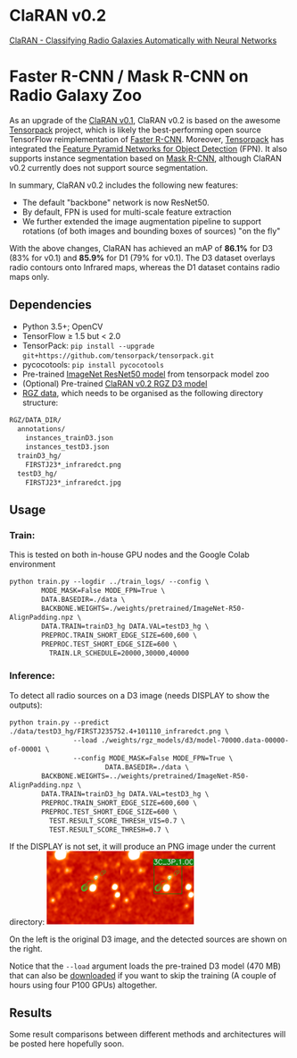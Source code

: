 # ClaRAN v0.2
[ClaRAN - Classifying Radio Galaxies Automatically with Neural Networks](https://academic.oup.com/mnras/article/482/1/1211/5142869)

# Faster R-CNN / Mask R-CNN on Radio Galaxy Zoo
As an upgrade of the [ClaRAN v0.1](https://github.com/chenwuperth/rgz_rcnn), ClaRAN v0.2 is based on the awesome [Tensorpack](https://github.com/tensorpack/tensorpack) project, which is likely the best-performing open source TensorFlow reimplementation of [Faster R-CNN](https://arxiv.org/abs/1506.01497). Moreover, [Tensorpack](https://github.com/tensorpack/tensorpack) has integrated the [Feature Pyramid Networks for Object Detection](https://arxiv.org/abs/1612.03144) (FPN). It also supports instance segmentation based on [Mask R-CNN](https://arxiv.org/abs/1703.06870), although ClaRAN v0.2 currently does not support source segmentation.

In summary, ClaRAN v0.2 includes the following new features:
+ The default "backbone" network is now ResNet50.
+ By default, FPN is used for multi-scale feature extraction
+ We further extended the image augmentation pipeline to support rotations (of both images and bounding boxes of sources) "on the fly"

With the above changes, ClaRAN has achieved an mAP of **86.1%** for D3 (83% for v0.1) and **85.9%** for D1 (79% for v0.1). The D3 dataset overlays radio contours onto Infrared maps, whereas the D1 dataset contains radio maps only. 

## Dependencies
+ Python 3.5+; OpenCV
+ TensorFlow ≥ 1.5 but < 2.0
+ TensorPack: `pip install --upgrade git+https://github.com/tensorpack/tensorpack.git`
+ pycocotools: `pip install pycocotools`
+ Pre-trained [ImageNet ResNet50 model](http://models.tensorpack.com/FasterRCNN/ImageNet-R50-AlignPadding.npz)
  from tensorpack model zoo
+ (Optional) Pre-trained [ClaRAN v0.2 RGZ D3 model](https://drive.google.com/open?id=1YRLu1fqdzuFR4SgdcA0dOXe_fPU1eWaD)
+ [RGZ data](https://drive.google.com/open?id=1x8ZkmuQrDdQdG_UVZPrWr0lj2dfxil3F), which needs to be organised as the following directory structure:
```
RGZ/DATA_DIR/
  annotations/
    instances_trainD3.json
    instances_testD3.json
  trainD3_hg/
    FIRSTJ23*_infraredct.png
  testD3_hg/
    FIRSTJ23*_infraredct.jpg
```

## Usage
### Train:
This is tested on both in-house GPU nodes and the Google Colab environment
```
python train.py --logdir ../train_logs/ --config \
        MODE_MASK=False MODE_FPN=True \
        DATA.BASEDIR=./data \
        BACKBONE.WEIGHTS=./weights/pretrained/ImageNet-R50-AlignPadding.npz \
        DATA.TRAIN=trainD3_hg DATA.VAL=testD3_hg \
        PREPROC.TRAIN_SHORT_EDGE_SIZE=600,600 \
        PREPROC.TEST_SHORT_EDGE_SIZE=600 \
	      TRAIN.LR_SCHEDULE=20000,30000,40000
```

### Inference:

To detect all radio sources on a D3 image (needs DISPLAY to show the outputs):
```
python train.py --predict ./data/testD3_hg/FIRSTJ235752.4+101110_infraredct.png \
                --load ./weights/rgz_models/d3/model-70000.data-00000-of-00001 \
                --config MODE_MASK=False MODE_FPN=True \
                        DATA.BASEDIR=./data \
        BACKBONE.WEIGHTS=../weights/pretrained/ImageNet-R50-AlignPadding.npz \
        DATA.TRAIN=trainD3_hg DATA.VAL=testD3_hg \
        PREPROC.TRAIN_SHORT_EDGE_SIZE=600,600 \
        PREPROC.TEST_SHORT_EDGE_SIZE=600 \
	      TEST.RESULT_SCORE_THRESH_VIS=0.7 \
	      TEST.RESULT_SCORE_THRESH=0.7 \
```
If the DISPLAY is not set, it will produce an PNG image under the current directory:
<img src="output_claran.png">

On the left is the original D3 image, and the detected sources are shown on the right.

Notice that the ``--load`` argument loads the pre-trained D3 model (470 MB) that can also be [downloaded](https://drive.google.com/open?id=1YRLu1fqdzuFR4SgdcA0dOXe_fPU1eWaD) if you want to skip the training (A couple of hours using four P100 GPUs) altogether.

## Results

Some result comparisons between different methods and architectures will be posted here hopefully soon.
